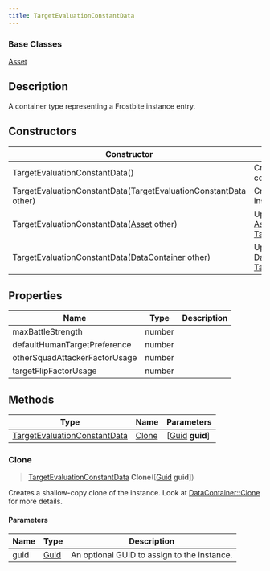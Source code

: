 ```yaml
---
title: TargetEvaluationConstantData
---
```

### Base Classes

[Asset](Asset)

## Description

A container type representing a Frostbite instance entry.

## Constructors

| Constructor                                                                             | Description                                                                                                                                     |
| --------------------------------------------------------------------------------------- | ----------------------------------------------------------------------------------------------------------------------------------------------- |
| TargetEvaluationConstantData()                                                          | Create a new instance of this container type.                                                                                                   |
| TargetEvaluationConstantData(TargetEvaluationConstantData other)                        | Create a reference copy of an instance of the same type.                                                                                        |
| TargetEvaluationConstantData([Asset](Asset) other)                                      | Upcast an instance of type [Asset](Asset) to [TargetEvaluationConstantData](TargetEvaluationConstantData).                                      |
| TargetEvaluationConstantData([DataContainer](/vext/ref/shared/class/datacontainer) other) | Upcast an instance of type [DataContainer](/vext/ref/shared/class/datacontainer) to [TargetEvaluationConstantData](TargetEvaluationConstantData). |

## Properties

| Name                          | Type   | Description |
| ----------------------------- | ------ | ----------- |
| maxBattleStrength             | number |             |
| defaultHumanTargetPreference  | number |             |
| otherSquadAttackerFactorUsage | number |             |
| targetFlipFactorUsage         | number |             |

## Methods

| Type                                                         | Name            | Parameters                                     |
| ------------------------------------------------------------ | --------------- | ---------------------------------------------- |
| [TargetEvaluationConstantData](TargetEvaluationConstantData) | [Clone](#clone) | \[[Guid](/vext/ref/shared/class/guid) **guid**\] |

### Clone

> [TargetEvaluationConstantData](TargetEvaluationConstantData) **Clone**(\[[Guid](/vext/ref/shared/class/guid) **guid**\])

Creates a shallow-copy clone of the instance. Look at [DataContainer::Clone](/vext/ref/shared/class/datacontainer#clone) for more details.

#### Parameters

| Name | Type         | Description                                 |
| ---- | ------------ | ------------------------------------------- |
| guid | [Guid](Guid) | An optional GUID to assign to the instance. |
